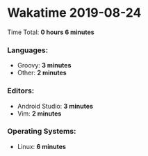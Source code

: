 # Wakatime 2019-08-24

Time Total: **0 hours 6 minutes**

### Languages:
- Groovy: **3 minutes** 
- Other: **2 minutes** 

### Editors:
- Android Studio: **3 minutes** 
- Vim: **2 minutes** 

### Operating Systems:
- Linux: **6 minutes** 

